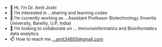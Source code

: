 - 👋 Hi, I’m Dr. Amit Joshi
- 👀 I’m interested in ...sharing and learning codes
- 🌱 I’m currently working as ...Assistant Professor Biotechnology (Invertis University, Bareilly, U.P, India)
- 💞️ I’m looking to collaborate on ... Immunoinformatics and Bioinformatics data analytics
- 📫 How to reach me ...amit34655@gmail.com

<!---
amitjoshi32/amitjoshi32 is a ✨ special ✨ repository because its `README.md` (this file) appears on your GitHub profile.
You can click the Preview link to take a look at your changes.
--->
